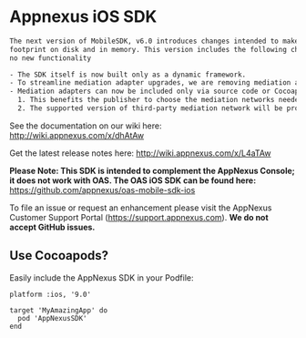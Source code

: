 Appnexus iOS SDK
=====================

```sh
The next version of MobileSDK, v6.0 introduces changes intended to make the SDK lightweight, minimizing its 
footprint on disk and in memory. This version includes the following changes, but otherwise introduces 
no new functionality

- The SDK itself is now built only as a dynamic framework.
- To streamline mediation adapter upgrades, we are removing mediation adapter libraries.
- Mediation adapters can now be included only via source code or Cocoapods
  1. This benefits the publisher to choose the mediation networks needed.
  2. The supported version of third-party mediation network will be provided in the documentation on our wiki
```

See the documentation on our wiki here: http://wiki.appnexus.com/x/dhAtAw

Get the latest release notes here: http://wiki.appnexus.com/x/L4aTAw

**Please Note: This SDK is intended to complement the AppNexus Console; it does not work with OAS. The OAS iOS SDK can be found here:** https://github.com/appnexus/oas-mobile-sdk-ios

To file an issue or request an enhancement please visit the AppNexus Customer Support Portal (https://support.appnexus.com). **We do not accept GitHub issues.**

## Use Cocoapods?

Easily include the AppNexus SDK in your Podfile:

```
platform :ios, '9.0'

target 'MyAmazingApp' do
  pod 'AppNexusSDK'
end
```

